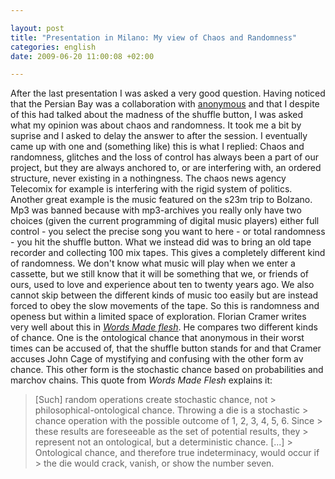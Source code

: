 ```yaml
--- 

layout: post
title: "Presentation in Milano: My view of Chaos and Randomness" 
categories: english 
date: 2009-06-20 11:00:08 +02:00 

---
```


After the last presentation I was asked a very good question. Having noticed that the Persian Bay was a collaboration with [anonymous](http://www.whyweprotest.net/) and that I despite of this had talked about the madness of the shuffle button, I was asked what my opinion was about chaos and randomness. It took me a bit by suprise and I asked to delay the answer to after the session. I eventually came up with one and (something like) this is what I replied: Chaos and randomness, glitches and the loss of control has always been a part of our project, but they are always anchored to, or are interfering with, an ordered structure, never existing in a nothingness. The chaos news agency Telecomix for example is interfering with the rigid system of politics. Another great example is the music featured on the s23m trip to Bolzano. Mp3 was banned because with mp3-archives you really only have two choices (given the current programming of digital music players) either full control - you select the precise song you want to here - or total randomness - you hit the shuffle button. What we instead did was to bring an old tape recorder and collecting 100 mix tapes. This gives a completely different kind of randomness. We don't know what music will play when we enter a cassette, but we still know that it will be something that we, or friends of ours, used to love and experience about ten to twenty years ago. We also cannot skip between the different kinds of music too easily but are instead forced to obey the slow movements of the tape. So this is randomness and openess but within a limited space of exploration. Florian Cramer writes very well about this in *[Words Made flesh](http://pzwart.wdka.hro.nl/mdr/research/fcramer/wordsmadeflesh/)*. He compares two different kinds of chance. One is the ontological chance that anonymous in their worst times can be accused of, that the shuffle button stands for and that Cramer accuses John Cage of mystifying and confusing with the other form av chance. This other form is the stochastic chance based on probabilities and marchov chains. This quote from *Words Made Flesh* explains it:

> [Such] random operations create stochastic chance, not > philosophical-ontological chance. Throwing a die is a stochastic > chance operation with the possible outcome of 1, 2, 3, 4, 5, 6. Since > these results are foreseeable as the set of potential results, they > represent not an ontological, but a deterministic chance. [...] > Ontological chance, and therefore true indeterminacy, would occur if > the die would crack, vanish, or show the number seven. 